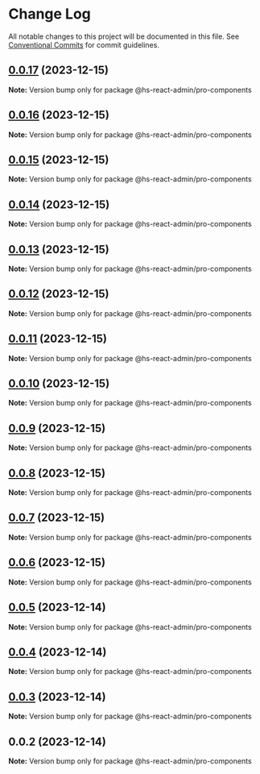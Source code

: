 # Change Log

All notable changes to this project will be documented in this file. See [Conventional Commits](https://conventionalcommits.org) for commit guidelines.

## [0.0.17](https://git.aihuoshi.net/algo_analysis_plat/web/fd-react-admin-components/compare/@hs-react-admin/pro-components@0.0.16...@hs-react-admin/pro-components@0.0.17) (2023-12-15)

**Note:** Version bump only for package @hs-react-admin/pro-components

## [0.0.16](https://git.aihuoshi.net/algo_analysis_plat/web/fd-react-admin-components/compare/@hs-react-admin/pro-components@0.0.15...@hs-react-admin/pro-components@0.0.16) (2023-12-15)

**Note:** Version bump only for package @hs-react-admin/pro-components

## [0.0.15](https://git.aihuoshi.net/algo_analysis_plat/web/fd-react-admin-components/compare/@hs-react-admin/pro-components@0.0.14...@hs-react-admin/pro-components@0.0.15) (2023-12-15)

**Note:** Version bump only for package @hs-react-admin/pro-components

## [0.0.14](https://git.aihuoshi.net/algo_analysis_plat/web/fd-react-admin-components/compare/@hs-react-admin/pro-components@0.0.13...@hs-react-admin/pro-components@0.0.14) (2023-12-15)

**Note:** Version bump only for package @hs-react-admin/pro-components

## [0.0.13](https://git.aihuoshi.net/algo_analysis_plat/web/fd-react-admin-components/compare/@hs-react-admin/pro-components@0.0.12...@hs-react-admin/pro-components@0.0.13) (2023-12-15)

**Note:** Version bump only for package @hs-react-admin/pro-components

## [0.0.12](https://git.aihuoshi.net/algo_analysis_plat/web/fd-react-admin-components/compare/@hs-react-admin/pro-components@0.0.11...@hs-react-admin/pro-components@0.0.12) (2023-12-15)

**Note:** Version bump only for package @hs-react-admin/pro-components

## [0.0.11](https://git.aihuoshi.net/algo_analysis_plat/web/fd-react-admin-components/compare/@hs-react-admin/pro-components@0.0.10...@hs-react-admin/pro-components@0.0.11) (2023-12-15)

**Note:** Version bump only for package @hs-react-admin/pro-components

## [0.0.10](https://git.aihuoshi.net/algo_analysis_plat/web/fd-react-admin-components/compare/@hs-react-admin/pro-components@0.0.9...@hs-react-admin/pro-components@0.0.10) (2023-12-15)

**Note:** Version bump only for package @hs-react-admin/pro-components

## [0.0.9](https://git.aihuoshi.net/algo_analysis_plat/web/fd-react-admin-components/compare/@hs-react-admin/pro-components@0.0.8...@hs-react-admin/pro-components@0.0.9) (2023-12-15)

**Note:** Version bump only for package @hs-react-admin/pro-components

## [0.0.8](https://git.aihuoshi.net/algo_analysis_plat/web/fd-react-admin-components/compare/@hs-react-admin/pro-components@0.0.7...@hs-react-admin/pro-components@0.0.8) (2023-12-15)

**Note:** Version bump only for package @hs-react-admin/pro-components

## [0.0.7](https://git.aihuoshi.net/algo_analysis_plat/web/fd-react-admin-components/compare/@hs-react-admin/pro-components@0.0.6...@hs-react-admin/pro-components@0.0.7) (2023-12-15)

**Note:** Version bump only for package @hs-react-admin/pro-components

## [0.0.6](https://git.aihuoshi.net/algo_analysis_plat/web/fd-react-admin-components/compare/@hs-react-admin/pro-components@0.0.5...@hs-react-admin/pro-components@0.0.6) (2023-12-15)

**Note:** Version bump only for package @hs-react-admin/pro-components

## [0.0.5](https://git.aihuoshi.net/algo_analysis_plat/web/fd-react-admin-components/compare/@hs-react-admin/pro-components@0.0.4...@hs-react-admin/pro-components@0.0.5) (2023-12-14)

**Note:** Version bump only for package @hs-react-admin/pro-components

## [0.0.4](https://git.aihuoshi.net/algo_analysis_plat/web/fd-react-admin-components/compare/@hs-react-admin/pro-components@0.0.3...@hs-react-admin/pro-components@0.0.4) (2023-12-14)

**Note:** Version bump only for package @hs-react-admin/pro-components

## [0.0.3](https://git.aihuoshi.net/algo_analysis_plat/web/fd-react-admin-components/compare/@hs-react-admin/pro-components@0.0.2...@hs-react-admin/pro-components@0.0.3) (2023-12-14)

**Note:** Version bump only for package @hs-react-admin/pro-components

## 0.0.2 (2023-12-14)

**Note:** Version bump only for package @hs-react-admin/pro-components
